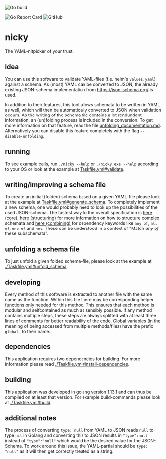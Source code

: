 ![Go build](https://github.com/tillhoff/nicky/workflows/Go/badge.svg?event=push)
<!--![Go version](https://img.shields.io/badge/Go--version-1.13.1-informational)-->
![Go Report Card](https://goreportcard.com/badge/tillhoff/nicky)
![GitHub](https://img.shields.io/github/license/tillhoff/nicky)

# nicky
The YAML-nitpicker of your trust.

## idea
You can use this software to validate YAML-files (f.e. helm's `values.yaml`) against a schema. As (most) YAML can be converted to JSON, the already existing JSON-schema implementation from https://json-schema.org/ is used.

In addition to their features, this tool allows schemata to be written in YAML as well, which will then be automatically converted to JSON when validation occurs. As the writing of the schema file contains a lot rendundant information, an (un)folding process is included in the conversion. To get more information on that feature, read the file [unfolding_documentation.md](./unfolding_documentation.md). Alternatively you can disable this feature completely with the flag `--disable-unfolding`.

## running
To see example calls, run `./nicky --help` or `./nicky.exe --help` according to your OS or look at the example at [Taskfile.yml#validate](./Taskfile.yml).

## writing/improving a schema file
To create an initial (folded) schema based on a given YAML-file please look at the example at [Taskfile.yml#generate_schema](./Taskfile.yml).
To completely implement a new schema, one would probably need to look up the possibilities of the used JSON-schema. The fastest way to the overall specification is [here (core)](https://json-schema.org/draft/2019-09/json-schema-core.html), [here (structuring)](https://json-schema.org/understanding-json-schema/structuring.html#structuring) for more information on how to structure complex schemata and [here (combining)](https://json-schema.org/understanding-json-schema/reference/combining.html) for dependency keywords like `any of`, `all of`, `one of` and `not`. These can be understood in a context of "Match _any of_ these subschemata".
## unfolding a schema file
To just unfold a given folded schema-file, please look at the example at [./Taskfile.yml#unfold_schema](./Taskfile.yml).

## developing
Every method of this software is extracted to another file with the same name as the function. Within this file there may be corresponding helper functions only needed for this method. This ensures that each method is modular and selfcontained as much as sensibly possible.
If any method contains multiple steps, these steps are always splitted with at least three lines of comments for better readability of the code.
Global variables (in the meaning of being accessed from multiple methods/files) have the prefix `global_` to their name.

## dependencies
This application requires two dependencies for building.
For more information please read [./Taskfile.yml#install-dependencies](./Taskfile.yml#install-dependencies).

## building
This application was developed in golang version 1.13.1 and can thus be compiled on at least that version.
For example build-commands please look at [./Taskfile.yml#build](./Taskfile.yml).

## additional notes
The process of converting `type: null` from YAML to JSON reads `null` to type `nil` in Golang and converting this to JSON results in `"type":null` instead of `"type":"null"` which would be the desired value for the JSON-Schema. To work around this issue, the YAML-partial should be `type: "null"` as it will then get correctly treated as a string.
